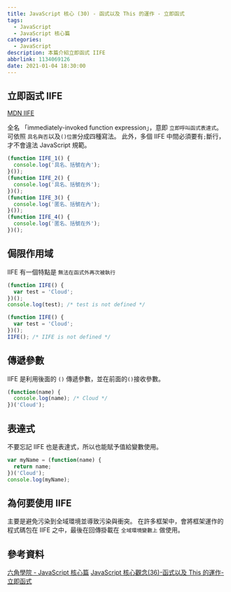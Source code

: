 ```yaml
---
title: JavaScript 核心 (30) - 函式以及 This 的運作 - 立即函式
tags:
  - JavaScript
  - JavaScript 核心篇
categories:
  - JavaScript
description: 本篇介紹立即函式 IIFE
abbrlink: 1134069126
date: 2021-01-04 18:30:00
---
```

## 立即函式 IIFE

[MDN IIFE](https://developer.mozilla.org/zh-TW/docs/Glossary/IIFE)

全名 「immediately-invoked function expression」，意即 `立即呼叫函式表達式`。
可依照 `具名與否`以及`()位置`分成四種寫法。
此外，多個 IIFE 中間必須要有`;`斷行，才不會違法 JavaScript 規範。

``` JavaScript
(function IIFE_1() {
  console.log('具名、括號在內');
}());
(function IIFE_2() {
  console.log('具名、括號在外');
})();
(function IIFE_3() {
  console.log('匿名、括號在內');
}());
(function IIFE_4() {
  console.log('匿名、括號在外');
})();
```

## 侷限作用域

IIFE 有一個特點是 `無法在函式外再次被執行`

``` JavaScript
(function IIFE() {
  var test = 'Cloud';
})();
console.log(test); /* test is not defined */
```

``` JavaScript
(function IIFE() {
  var test = 'Cloud';
})();
IIFE(); /* IIFE is not defined */
```

## 傳遞參數

IIFE 是利用後面的 `()` 傳遞參數，並在前面的`()`接收參數。

``` JavaScript
(function(name) {
  console.log(name); /* Cloud */
})('Cloud');
```

## 表達式

不要忘記 IIFE 也是表達式，所以也能賦予值給變數使用。

``` JavaScript
var myName = (function(name) {
  return name;
})('Cloud');
console.log(myName);
```

## 為何要使用 IIFE

主要是避免污染到全域環境並導致污染與衝突。
在許多框架中，會將框架運作的程式碼包在 IIFE 之中，最後在回傳掛載在 `全域環境變數上` 做使用。

## 參考資料

[六角學院 - JavaScript 核心篇](https://www.hexschool.com/courses/js-core.html)
[JavaScript 核心觀念(36)-函式以及 This 的運作-立即函式](https://hsiangfeng.github.io/javascript/20201118/707576253/)
